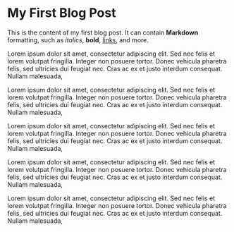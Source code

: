 # My First Blog Post

This is the content of my first blog post. It can contain **Markdown** formatting, such as *italics*, **bold**, [links](https://example.com), and more.

Lorem ipsum dolor sit amet, consectetur adipiscing elit. Sed nec felis et lorem volutpat fringilla. Integer non posuere tortor. Donec vehicula pharetra felis, sed ultricies dui feugiat nec. Cras ac ex et justo interdum consequat. Nullam malesuada,


Lorem ipsum dolor sit amet, consectetur adipiscing elit. Sed nec felis et lorem volutpat fringilla. Integer non posuere tortor. Donec vehicula pharetra felis, sed ultricies dui feugiat nec. Cras ac ex et justo interdum consequat. Nullam malesuada,


Lorem ipsum dolor sit amet, consectetur adipiscing elit. Sed nec felis et lorem volutpat fringilla. Integer non posuere tortor. Donec vehicula pharetra felis, sed ultricies dui feugiat nec. Cras ac ex et justo interdum consequat. Nullam malesuada,


Lorem ipsum dolor sit amet, consectetur adipiscing elit. Sed nec felis et lorem volutpat fringilla. Integer non posuere tortor. Donec vehicula pharetra felis, sed ultricies dui feugiat nec. Cras ac ex et justo interdum consequat. Nullam malesuada,


Lorem ipsum dolor sit amet, consectetur adipiscing elit. Sed nec felis et lorem volutpat fringilla. Integer non posuere tortor. Donec vehicula pharetra felis, sed ultricies dui feugiat nec. Cras ac ex et justo interdum consequat. Nullam malesuada,


